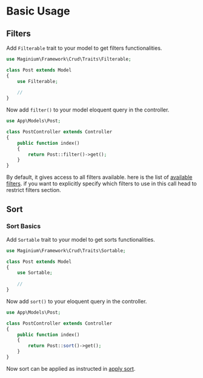 # Basic Usage

## Filters

Add `Filterable` trait to your model to get filters functionalities.

```php
use Maginium\Framework\Crud\Traits\Filterable;

class Post extends Model
{
    use Filterable;
    
    //
}

```

Now add `filter()` to your model eloquent query in the controller.

```php
use App\Models\Post;

class PostController extends Controller
{
    public function index()
    {
        return Post::filter()->get();
    }
}

```

By default, it gives access to all filters available. here is the list of [available filters](broken-reference). if you want to explicitly specify which filters to use in this call head to restrict filters section.

## Sort

### Sort Basics

Add `Sortable` trait to your model to get sorts functionalities.

```php
use Maginium\Framework\Crud\Traits\Sortable;

class Post extends Model
{
    use Sortable;
    
    //
}

```

Now add `sort()` to your eloquent query in the controller.

```php
use App\Models\Post;

class PostController extends Controller
{
    public function index()
    {
        return Post::sort()->get();
    }
}

```

Now sort can be applied as instructed in [apply sort](broken-reference).
